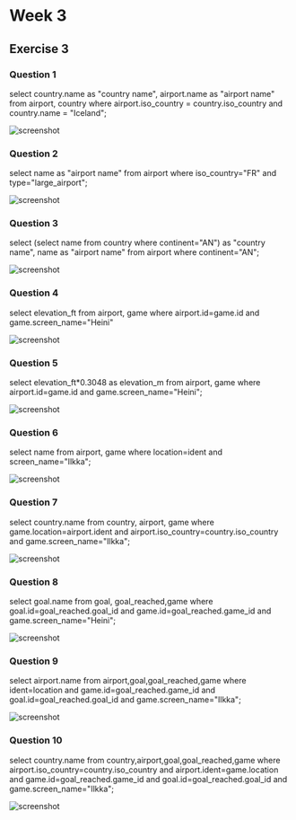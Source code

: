 # Week 3
## Exercise 3
### Question 1
	
select country.name as "country name", airport.name as "airport name"
from airport, country
where airport.iso_country = country.iso_country and country.name = "Iceland";

![screenshot](ex3_q1.png)
### Question 2
select name as "airport name" from airport where iso_country="FR" and type="large_airport";

![screenshot](ex3_q2.png)
### Question 3
select (select name from country where continent="AN") 
as "country name", name as "airport name" 
from airport where continent="AN";

![screenshot](ex3_q3.png)
### Question 4
select elevation_ft
from airport, game
where airport.id=game.id and
game.screen_name="Heini"

![screenshot](ex3_q4.png)
### Question 5
select elevation_ft*0.3048 as elevation_m
from airport, game
where airport.id=game.id and
game.screen_name="Heini";

![screenshot](ex3_q5.png)
### Question 6
select name
from airport, game
where location=ident and screen_name="Ilkka";

![screenshot](ex3_q6.png)
### Question 7
select country.name
from country, airport, game
where game.location=airport.ident and
airport.iso_country=country.iso_country and
game.screen_name="Ilkka";

![screenshot](ex3_q7.png)
### Question 8
select goal.name
from goal, goal_reached,game 
where goal.id=goal_reached.goal_id and
game.id=goal_reached.game_id and
game.screen_name="Heini";

![screenshot](ex3_q8.png)
### Question 9
select airport.name
from airport,goal,goal_reached,game 
where ident=location and
game.id=goal_reached.game_id and 
goal.id=goal_reached.goal_id and 
game.screen_name="Ilkka";

![screenshot](ex3_q9.png)
### Question 10
select country.name
from country,airport,goal,goal_reached,game 
where airport.iso_country=country.iso_country and
airport.ident=game.location and
game.id=goal_reached.game_id and 
goal.id=goal_reached.goal_id and 
game.screen_name="Ilkka";

![screenshot](ex3_q10.png)